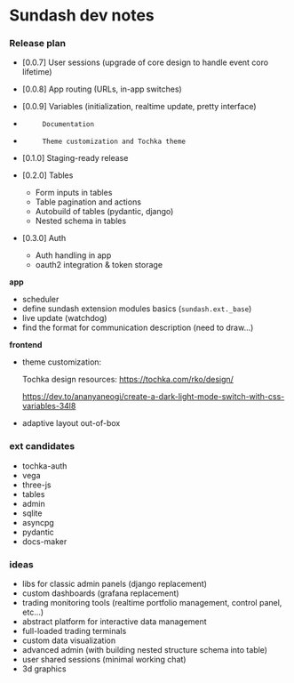 # Sundash dev notes


### Release plan

  * [0.0.7]  User sessions (upgrade of core design to handle event coro lifetime)
  * [0.0.8]  App routing (URLs, in-app switches)
  * [0.0.9]  Variables (initialization, realtime update, pretty interface)

  *          Documentation
  *          Theme customization and Tochka theme

  * [0.1.0]  Staging-ready release

  * [0.2.0]  Tables
      * Form inputs in tables
      * Table pagination and actions
      * Autobuild of tables (pydantic, django)
      * Nested schema in tables

  * [0.3.0]  Auth
      * Auth handling in app
      * oauth2 integration & token storage


**app**

  * scheduler
  * define sundash extension modules basics (`sundash.ext._base`)
  * live update (watchdog)
  * find the format for communication description (need to draw...)

**frontend**

  * theme customization:

      Tochka design resources: https://tochka.com/rko/design/
  
      https://dev.to/ananyaneogi/create-a-dark-light-mode-switch-with-css-variables-34l8

  * adaptive layout out-of-box


### ext candidates

  * tochka-auth
  * vega
  * three-js
  * tables
  * admin
  * sqlite
  * asyncpg
  * pydantic
  * docs-maker


### ideas

  * libs for classic admin panels (django replacement)
  * custom dashboards (grafana replacement)
  * trading monitoring tools (realtime portfolio management, control panel, etc...)
  * abstract platform for interactive data management
  * full-loaded trading terminals
  * custom data visualization
  * advanced admin (with building nested structure schema into table)
  * user shared sessions (minimal working chat)
  * 3d graphics

